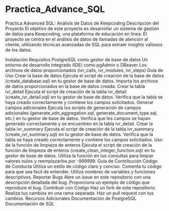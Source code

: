 # Practica_Advance_SQL
Práctica Advanced SQL: Análisis de Datos de Keepcoding
Descripción del Proyecto
El objetivo de este proyecto es desarrollar un sistema de gestión de datos para Keepcoding, una plataforma de educación en línea. El proyecto se centra en el análisis de datos de llamadas de atención al cliente, utilizando técnicas avanzadas de SQL para extraer insights valiosos de los datos.

Instalación
Requisitos
PostgreSQL como gestor de base de datos
Un entorno de desarrollo integrado (IDE) como pgAdmin o DBeaver
Los archivos de datos proporcionados (ivr_calls, ivr_modules, ivr_steps)
Guía de Uso
Crear la base de datos
Ejecuta el script de creación de la base de datos (create_database.sql) en tu gestor de base de datos.
Importa los archivos de datos proporcionados en la base de datos creada.
Crear la tabla ivr_detail
Ejecuta el script de creación de la tabla ivr_detail (create_ivr_detail.sql) en tu gestor de base de datos.
Verifica que la tabla se haya creado correctamente y contiene los campos solicitados.
Generar campos adicionales
Ejecuta los scripts de generación de campos adicionales (generate_vdn_aggregation.sql, generate_document_type.sql, etc.) en tu gestor de base de datos.
Verifica que los campos se hayan generado correctamente y se encuentren en la tabla ivr_detail.
Crear la tabla ivr_summary
Ejecuta el script de creación de la tabla ivr_summary (create_ivr_summary.sql) en tu gestor de base de datos.
Verifica que la tabla se haya creado correctamente y contiene los campos solicitados.
Uso de la función de limpieza de enteros
Ejecuta el script de creación de la función de limpieza de enteros (create_clean_integer_function.sql) en tu gestor de base de datos.
Utiliza la función en tus consultas para limpiar valores nulos y reemplazarlos por -999999.
Guía de Contribución
Código de Conducta
Utiliza un estilo de código claro y conciso.
Comenta tu código para que sea fácil de entender.
Utiliza nombres de variables y funciones descriptivos.
Reportar Bugs
Abre un issue en este repositorio con una descripción detallada del bug.
Proporciona un ejemplo de código que reproduce el bug.
Contribuir con Código
Haz un fork de este repositorio.
Realiza tus cambios en una rama separada.
Haz un pull request con tus cambios.
Recursos Adicionales
Documentación de PostgreSQL
Documentación de SQL
